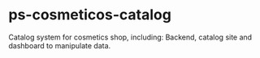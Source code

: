 # ps-cosmeticos-catalog
Catalog system for cosmetics shop, including: Backend, catalog site and dashboard to manipulate data.

